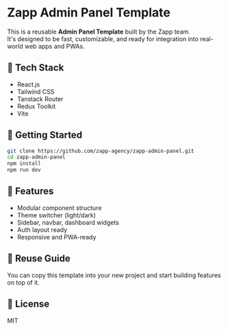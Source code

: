 # Zapp Admin Panel Template

This is a reusable **Admin Panel Template** built by the Zapp team.  
It's designed to be fast, customizable, and ready for integration into real-world web apps and PWAs.

## 🔧 Tech Stack

- React.js
- Tailwind CSS
- Tanstack Router
- Redux Toolkit
- Vite

## 🚀 Getting Started

```bash
git clone https://github.com/zapp-agency/zapp-admin-panel.git
cd zapp-admin-panel
npm install
npm run dev
```

## 🧩 Features

- Modular component structure
- Theme switcher (light/dark)
- Sidebar, navbar, dashboard widgets
- Auth layout ready
- Responsive and PWA-ready

## 🧪 Reuse Guide

You can copy this template into your new project and start building features on top of it.

## 📄 License

MIT
